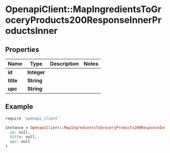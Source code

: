 # OpenapiClient::MapIngredientsToGroceryProducts200ResponseInnerProductsInner

## Properties

| Name | Type | Description | Notes |
| ---- | ---- | ----------- | ----- |
| **id** | **Integer** |  |  |
| **title** | **String** |  |  |
| **upc** | **String** |  |  |

## Example

```ruby
require 'openapi_client'

instance = OpenapiClient::MapIngredientsToGroceryProducts200ResponseInnerProductsInner.new(
  id: null,
  title: null,
  upc: null
)
```

